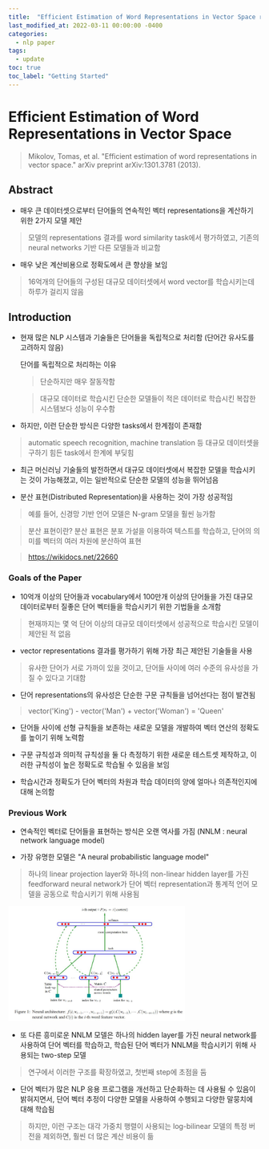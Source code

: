 ```yaml
---
title:  "Efficient Estimation of Word Representations in Vector Space review"
last_modified_at: 2022-03-11 00:00:00 -0400
categories: 
  - nlp paper
tags:
  - update
toc: true
toc_label: "Getting Started"
---
```


# Efficient Estimation of Word Representations in Vector Space
> Mikolov, Tomas, et al. "Efficient estimation of word representations in vector space." arXiv preprint arXiv:1301.3781 (2013).

## Abstract

* 매우 큰 데이터셋으로부터 단어들의 연속적인 벡터 representations을 계산하기 위한 2가지 모델 제안

> 모델의 representations 결과를 word similarity task에서 평가하였고, 기존의 neural networks 기반 다른 모델들과 비교함

* 매우 낮은 계산비용으로 정확도에서 큰 향상을 보임

> 16억개의 단어들의 구성된 대규모 데이터셋에서 word vector를 학습시키는데 하루가 걸리지 않음

## Introduction

* 현재 많은 NLP 시스템과 기술들은 단어들을 독립적으로 처리함 (단어간 유사도를 고려하지 않음)

  단어를 독립적으로 처리하는 이유

  > 단순하지만 매우 잘동작함

  > 대규모 데이터로 학습시킨 단순한 모델들이 적은 데이터로 학습시킨 복잡한 시스템보다 성능이 우수함
  
* 하지만, 이런 단순한 방식은 다양한 tasks에서 한계점이 존재함

> automatic speech recognition, machine translation 등 대규모 데이터셋을 구하기 힘든 task에서 한계에 부딪힘
  
* 최근 머신러닝 기술들의 발전하면서 대규모 데이터셋에서 복잡한 모델을 학습시키는 것이 가능해졌고, 이는 일반적으로 단순한 모델의 성능을 뛰어넘음

* 분산 표현(Distributed Representation)을 사용하는 것이 가장 성공적임

> 예를 들어, 신경망 기반 언어 모델은 N-gram 모델을 훨씬 능가함

> 분산 표현이란? 분산 표현은 분포 가설을 이용하여 텍스트를 학습하고, 단어의 의미를 벡터의 여러 차원에 분산하여 표현 

> https://wikidocs.net/22660 

### Goals of the Paper

* 10억개 이상의 단어들과 vocabulary에서 100만개 이상의 단어들을 가진 대규모 데이터로부터 질좋은 단어 벡터들을 학습시키기 위한 기법들을 소개함

> 현재까지는 몇 억 단어 이상의 대규모 데이터셋에서 성공적으로 학습시킨 모델이 제안된 적 없음

* vector representations 결과를 평가하기 위해 가장 최근 제안된 기술들을 사용

> 유사한 단어가 서로 가까이 있을 것이고, 단어들 사이에 여러 수준의 유사성을 가질 수 있다고 기대함

* 단어 representations의 유사성은 단순한 구문 규칙들을 넘어선다는 점이 발견됨

> vector('King') - vector('Man') + vector('Woman') = 'Queen' 

* 단어들 사이에 선형 규칙들을 보존하는 새로운 모델을 개발하여 벡터 연산의 정확도를 높이기 위해 노력함

* 구문 규칙성과 의미적 규칙성을 둘 다 측정하기 위한 새로운 테스트셋 제작하고, 이러한 규칙성이 높은 정확도로 학습될 수 있음을 보임

* 학습시간과 정확도가 단어 벡터의 차원과 학습 데이터의 양에 얼마나 의존적인지에 대해 논의함

### Previous Work

* 연속적인 벡터로 단어들을 표현하는 방식은 오랜 역사를 가짐 (NNLM : neural network language model)

* 가장 유명한 모델은 "A neural probabilistic language model"

> 하나의 linear projection layer와 하나의 non-linear hidden layer를 가진 feedforward neural network가 단어 벡터 representation과 통계적 언어 모델을 공동으로 학습시키기 위해 사용됨

<img src="/assets/img/Word2vec/ref1.JPG" width="70%" height="70%">

* 또 다른 흥미로운 NNLM 모델은 하나의 hidden layer를 가진 neural network를 사용하여 단어 벡터를 학습하고, 학습된 단어 벡터가 NNLM을 학습시키기 위해 사용되는 two-step 모델

> 연구에서 이러한 구조를 확장하였고, 첫번째 step에 초점을 둠

* 단어 벡터가 많은 NLP 응용 프로그램을 개선하고 단순화하는 데 사용될 수 있음이 밝혀지면서, 단어 벡터 추정이 다양한 모델을 사용하여 수행되고 다양한 말뭉치에 대해 학습됨

> 하지만, 이런 구조는 대각 가중치 행렬이 사용되는 log-bilinear 모델의 특정 버전을 제외하면, 훨씬 더 많은 계산 비용이 듦











